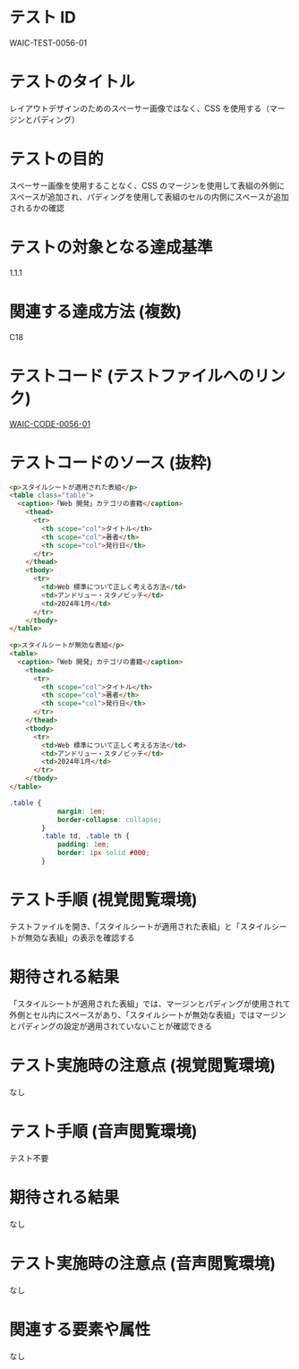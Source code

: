 # テスト ID

WAIC-TEST-0056-01

# テストのタイトル

レイアウトデザインのためのスペーサー画像ではなく、CSS を使用する（マージンとパディング）

# テストの目的

スペーサー画像を使用することなく、CSS のマージンを使用して表組の外側にスペースが追加され、パディングを使用して表組のセルの内側にスペースが追加されるかの確認

# テストの対象となる達成基準

1.1.1

# 関連する達成方法 (複数)

C18

# テストコード (テストファイルへのリンク)

[WAIC-CODE-0056-01](https://waic.github.io/as_test/WAIC-CODE/WAIC-CODE-0056-01.html)

# テストコードのソース (抜粋)

```HTML
<p>スタイルシートが適用された表組</p>
<table class="table">
  <caption>「Web 開発」カテゴリの書籍</caption>
    <thead>
      <tr>
        <th scope="col">タイトル</th>
        <th scope="col">著者</th>
        <th scope="col">発行日</th>
      </tr>
    </thead>
    <tbody>
      <tr>
        <td>Web 標準について正しく考える方法</td>
        <td>アンドリュー・スタノビッチ</td>
        <td>2024年1月</td>
      </tr>
    </tbody>
</table>
    
<p>スタイルシートが無効な表組</p>
<table>
  <caption>「Web 開発」カテゴリの書籍</caption>
    <thead>
      <tr>
        <th scope="col">タイトル</th>
        <th scope="col">著者</th>
        <th scope="col">発行日</th>
      </tr>
    </thead>
    <tbody>
      <tr>
        <td>Web 標準について正しく考える方法</td>
        <td>アンドリュー・スタノビッチ</td>
        <td>2024年1月</td>
      </tr>
    </tbody>
</table>
```

```CSS
.table {
            margin: 1em;
            border-collapse: collapse;
        }
        .table td, .table th {
            padding: 1em;
            border: 1px solid #000;
        }
```

# テスト手順 (視覚閲覧環境)

テストファイルを開き、「スタイルシートが適用された表組」と「スタイルシートが無効な表組」の表示を確認する

# 期待される結果

「スタイルシートが適用された表組」では、マージンとパディングが使用されて外側とセル内にスペースがあり、「スタイルシートが無効な表組」ではマージンとパディングの設定が適用されていないことが確認できる

# テスト実施時の注意点 (視覚閲覧環境)

なし

# テスト手順 (音声閲覧環境)

テスト不要

# 期待される結果

なし

# テスト実施時の注意点 (音声閲覧環境)

なし

# 関連する要素や属性

なし
